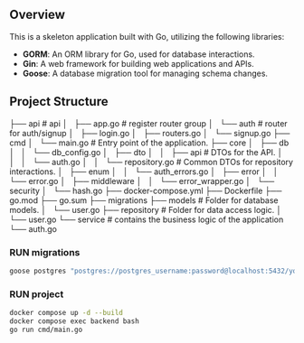 ## Overview

This is a skeleton application built with Go, utilizing the following libraries:

- **GORM**: An ORM library for Go, used for database interactions.
- **Gin**: A web framework for building web applications and APIs.
- **Goose**: A database migration tool for managing schema changes.


## Project Structure
├── api                     # api
│   ├── app.go              # register router group
│   └── auth                # router for auth/signup
│       ├── login.go
│       ├── routers.go
│       └── signup.go
├── cmd
│   └── main.go             # Entry point of the application.
├── core
│   ├── db
│   │   └── db_config.go
│   ├── dto
│   │   ├── api             # DTOs for the API.
│   │   │   └── auth.go
│   │   └── repository.go   # Common DTOs for repository interactions.
│   ├── enum
│   │   └── auth_errors.go
│   ├── error
│   │   └── error.go
│   ├── middleware
│   │   └── error_wrapper.go
│   └── security
│       └── hash.go
├── docker-compose.yml
├── Dockerfile
├── go.mod
├── go.sum
├── migrations
├── models                  # Folder for database models.
│   └── user.go
├── repository              # Folder for data access logic.
│   └── user.go
└── service                 # contains the business logic of the application
    └── auth.go

### RUN migrations
```bash
goose postgres "postgres://postgres_username:password@localhost:5432/your_database_name?sslmode=disable" up
```

### RUN project
```bash
docker compose up -d --build
docker compose exec backend bash
go run cmd/main.go
```
